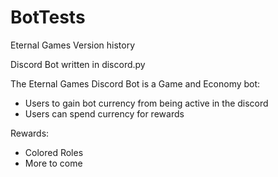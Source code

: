 # BotTests
Eternal Games Version history


Discord Bot written in discord.py


The Eternal Games Discord Bot is a Game and Economy bot:


+ Users to gain bot currency from being active in the discord
+ Users can spend currency for rewards


Rewards:

+ Colored Roles
+ More to come
